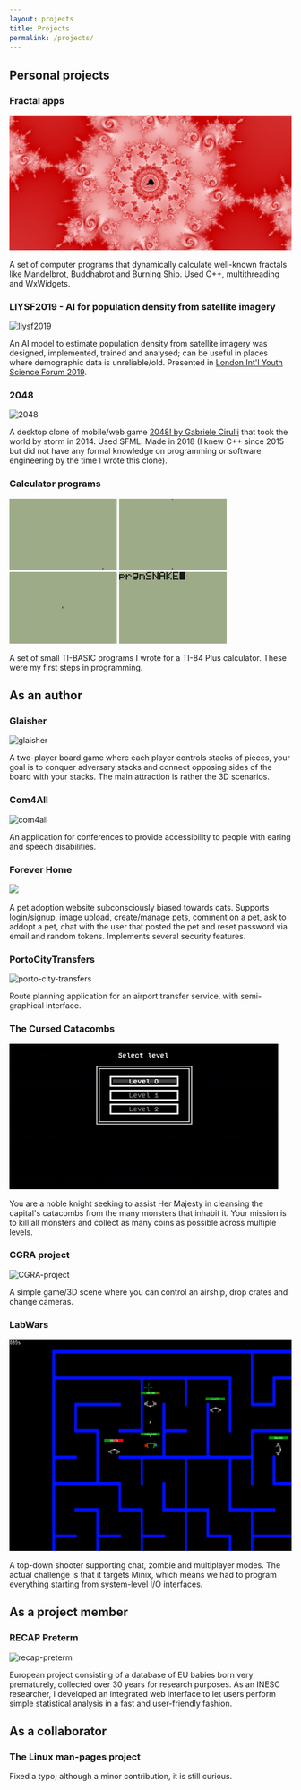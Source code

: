 ```yaml
---
layout: projects
title: Projects
permalink: /projects/
---
```


## Personal projects

<div class="project-gallery">
<article markdown="1"
onclick="location.href='{{ site.baseurl }}/projects/fractals'">

### Fractal apps

![mandelbrot-detail](https://raw.githubusercontent.com/dmfrodrigues/mandelbrot/master/media/img/media1.png)

A set of computer programs that dynamically calculate well-known fractals like Mandelbrot, Buddhabrot and Burning Ship. Used C++, multithreading and WxWidgets.
</article>

<article markdown="1">

### LIYSF2019 - AI for population density from satellite imagery

![liysf2019](https://i.imgur.com/0h53r0m.png)

An AI model to estimate population density from satellite imagery was designed, implemented, trained and analysed; can be useful in places where demographic data is unreliable/old. Presented in [London Int'l Youth Science Forum 2019](https://www.liysf.org.uk/).

</article>

<article markdown="1"
onclick="location.href='{{ site.baseurl }}/projects/2048'">

### 2048

![2048](https://i.imgur.com/F4oFukD.gif)

A desktop clone of mobile/web game [2048! by Gabriele Cirulli](https://github.com/gabrielecirulli/2048/) that took the world by storm in 2014. Used SFML. Made in 2018 (I knew C++ since 2015 but did not have any formal knowledge on programming or software engineering by the time I wrote this clone).
</article>

<article markdown="1"
onclick="location.href='{{ site.baseurl }}/projects/calc-progs'">

### Calculator programs

<div class="images-wrapper">
    <div class="images-grid">
        <img class="fast" src="https://raw.githubusercontent.com/dmfrodrigues/calc-progs/master/media/chaos.gif">
        <img class="fast" src="https://raw.githubusercontent.com/dmfrodrigues/calc-progs/master/media/julia.gif">
        <img class="fast" src="https://raw.githubusercontent.com/dmfrodrigues/calc-progs/master/media/langton.gif">
        <img class="fast" src="https://raw.githubusercontent.com/dmfrodrigues/calc-progs/master/media/snake.gif">
    </div>
</div>

A set of small TI-BASIC programs I wrote for a TI-84 Plus calculator. These were my first steps in programming.
</article>

</div>

## As an author

<div class="project-gallery">
<article markdown="1"
onclick="location.href='{{ site.baseurl }}/projects/glaisher'">

### Glaisher

![glaisher](https://i.imgur.com/MxQAUzl.jpg)

A two-player board game where each player controls stacks of pieces, your goal is to conquer adversary stacks and connect opposing sides of the board with your stacks. The main attraction is rather the 3D scenarios. 
</article>

<article markdown="1">

### Com4All

![com4all](https://i.imgur.com/TpVeevv.gif)

An application for conferences to provide accessibility to people with earing and speech disabilities.
</article>

<article markdown="1"
onclick="location.href='https://github.com/dmfrodrigues/feup-ltw-proj'">

### Forever Home

![](https://i.imgur.com/MeCjBa8.png)

A pet adoption website subconsciously biased towards cats. Supports login/signup, image upload, create/manage pets, comment on a pet, ask to addopt a pet, chat with the user that posted the pet and reset password via email and random tokens. Implements several security features.
</article>

<article markdown="1">

### PortoCityTransfers

![porto-city-transfers](https://i.imgur.com/Y8ZJyr3.png)

Route planning application for an airport transfer service, with semi-graphical interface.
</article>

<article markdown="1"
onclick="location.href='{{ site.baseurl }}/projects/the-cursed-catacombs'">

### The Cursed Catacombs

![cursed-catacombs](https://raw.githubusercontent.com/dmfrodrigues/feup-lpoo-proj/master/docs/images/pacman-20200531-192912.gif)

You are a noble knight seeking to assist Her Majesty in cleansing the capital's catacombs from the many monsters that inhabit it. Your mission is to kill all monsters and collect as many coins as possible across multiple levels.
</article>

<article markdown="1"
onclick="location.href='{{ site.baseurl }}/projects/cgra'">

### CGRA project

![CGRA-project](https://raw.githubusercontent.com/dmfrodrigues/feup-cgra-proj/master/subs/screenshots/portefolio/proj-t6g06-1.png)

A simple game/3D scene where you can control an airship, drop crates and change cameras.

</article>

<article markdown="1"
onclick="location.href='{{ site.baseurl }}/projects/labwars'">

### LabWars

![labwars](https://raw.githubusercontent.com/dmfrodrigues/feup-lcom/master/proj/doc/report/images/zombies01.png)

A top-down shooter supporting chat, zombie and multiplayer modes. The actual challenge is that it targets Minix, which means we had to program everything starting from system-level I/O interfaces.

</article>
<article class="placeholder"></article>
</div>

## As a project member

<div class="project-gallery">
<article markdown="1"
onclick="location.href='https://recap-preterm.eu'">

### RECAP Preterm

![recap-preterm](https://recap-preterm.eu/wp-content/themes/RECAPpreterm/images/rc_visual_hero_01.jpg)

European project consisting of a database of EU babies born very prematurely, collected over 30 years for research purposes.
As an INESC researcher, I developed an integrated web interface to let users perform simple statistical analysis in a fast and user-friendly fashion.


</article>
<article class="placeholder"></article>
</div>

## As a collaborator

<div class="project-gallery">
<article markdown="1"
onclick="location.href='https://man7.org/linux/man-pages/changelog.html#release_5.08'">

### The Linux man-pages project

Fixed a typo; although a minor contribution, it is still curious.
</article>
<article class="placeholder"></article>
</div>
